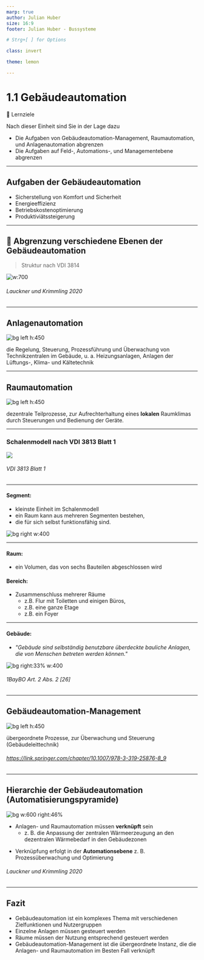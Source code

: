 ```yaml
---
marp: true
author: Julian Huber
size: 16:9
footer: Julian Huber - Bussysteme

# Strg+[ ] for Options

class: invert

theme: lemon

---
```


<!-- paginate: true -->

# 1.1 Gebäudeautomation


🎯 Lernziele

Nach dieser Einheit sind Sie in der Lage dazu

* Die Aufgaben von Gebäudeautomation-Management, Raumautomation, und Anlagenautomation abgrenzen
* Die Aufgaben auf Feld-, Automations-, und Managementebene abgrenzen

---

## Aufgaben der Gebäudeautomation

* Sicherstellung von Komfort und Sicherheit
* Energieeffizienz
* Betriebskostenoptimierung
* Produktiviätssteigerung

---

## 🧠 Abgrenzung verschiedene Ebenen der Gebäudeautomation

>Struktur nach VDI 3814

![w:700](images/Sktruktur_Gebäudeautomation.png)

###### Lauckner und Krimmling 2020

---

## Anlagenautomation

![bg left h:450](images/IMG-20221020-WA0000.jpg)

die Regelung, Steuerung, Prozessführung und Überwachung von Technikzentralen im Gebäude, u. a. Heizungsanlagen, Anlagen der Lüftungs-, Klima- und Kältetechnik

---

## Raumautomation

![bg left h:450](images/101795855_df05da5cc6.jpg)

dezentrale Teilprozesse, zur Aufrechterhaltung eines **lokalen** Raumklimas durch Steuerungen und Bedienung der Geräte.

---

### Schalenmodell nach VDI 3813 Blatt 1

![](images/Schalenmodell.png)

###### VDI 3813 Blatt 1

---

#### Segment: 
* kleinste Einheit im Schalenmodell
* ein Raum kann aus mehreren Segmenten bestehen,
* die für sich selbst funktionsfähig sind.

![bg right w:400](images/gal_grossraumbuero-5.2216203.jpg)

---

#### Raum: 

* ein Volumen, das von sechs Bauteilen abgeschlossen wird

#### Bereich:
* Zusammenschluss mehrerer Räume 
  * z.B. Flur mit Toiletten und einigen Büros, 
  * z.B. eine ganze Etage
  * z.B. ein Foyer

---

#### Gebäude:

* *"Gebäude sind selbständig benutzbare überdeckte bauliche Anlagen, die von Menschen betreten werden können."*

![bg right:33% w:400](images/epidaurus-amphitheater_1.jpg)

###### 1BayBO Art. 2 Abs. 2 [26]

---

## Gebäudeautomation-Management

![bg left h:450](images/385167_1_En_9_Fig3_HTML.png)

übergeordnete Prozesse, zur Überwachung und Steuerung (Gebäudeleittechnik)

###### https://link.springer.com/chapter/10.1007/978-3-319-25876-8_9

---

## Hierarchie der Gebäudeautomation (Automatisierungspyramide)


![bg w:600 right:46%](images/HierarchischeGliederungderFunktionenderGebäudeautomation.png)


- Anlagen- und Raumautomation müssen **verknüpft** sein
    - z. B. die Anpassung der zentralen Wärmeerzeugung an den dezentralen Wärmebedarf in den Gebäudezonen
* Verknüpfung erfolgt in der **Automationsebene**  z. B. Prozessüberwachung und  Optimierung


###### Lauckner und Krimmling 2020

---

## Fazit

* Gebäudeautomation ist ein komplexes Thema mit verschiedenen Zielfunktionen und Nutzergruppen
* Einzelne Anlagen müssen gesteuert werden
* Räume müssen der Nutzung entsprechend gesteuert werden
* Gebäudeautomation-Management ist die übergeordnete Instanz, die die Anlagen- und Raumautomation im Besten Fall verknüpft